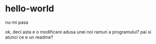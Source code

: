 # hello-world
nu-mi pasa

ok, deci asta e o modificare adusa unei noi ramuri a programului?
pai si atunci ce e un readme?
